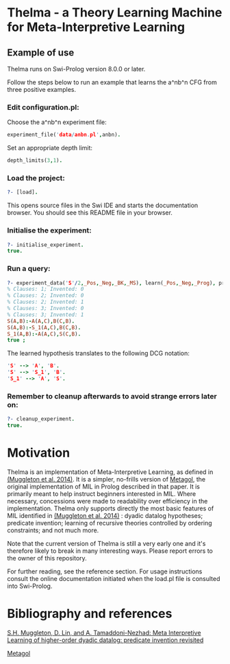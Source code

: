 Thelma - a Theory Learning Machine for Meta-Interpretive Learning
=================================================================

Example of use
--------------

Thelma runs on Swi-Prolog version 8.0.0 or later.

Follow the steps below to run an example that learns the a^nb^n CFG from three
positive examples.


### Edit configuration.pl:

Choose the a^nb^n experiment file:

```prolog
experiment_file('data/anbn.pl',anbn). 
```

Set an appropriate depth limit:

```prolog
depth_limits(3,1).
```

### Load the project:

```prolog
?- [load].
```

This opens source files in the Swi IDE and starts the documentation browser. You
should see this README file in your browser.

### Initialise the experiment:

```prolog
?- initialise_experiment.
true.
```

### Run a query:

```prolog
?- experiment_data('S'/2,_Pos,_Neg,_BK,_MS), learn(_Pos,_Neg,_Prog), print_clauses(_Prog).
% Clauses: 1; Invented: 0
% Clauses: 2; Invented: 0
% Clauses: 2; Invented: 1
% Clauses: 3; Invented: 0
% Clauses: 3; Invented: 1
S(A,B):-A(A,C),B(C,B).
S(A,B):-S_1(A,C),B(C,B).
S_1(A,B):-A(A,C),S(C,B).
true ;
```

The learned hypothesis translates to the following DCG notation:

```prolog
'S' --> 'A', 'B'.
'S' --> 'S_1', 'B'.
'S_1' --> 'A', 'S'.
```

### Remember to cleanup afterwards to avoid strange errors later on:

```prolog
?- cleanup_experiment.
true.
```

Motivation
==========

Thelma is an implementation of Meta-Interpretive Learning, as defined in
[(Muggleton et al. 2014)]. It is a simpler, no-frills version of [Metagol], the
original implementation of MIL in Prolog described in that paper. It is
primarily meant to help instruct beginners interested in MIL. Where necessary,
concessions were made to readability over efficiency in the implementation.
Thelma only supports directly the most basic features of MIL identified in
[(Muggleton et al. 2014)] : dyadic datalog hypotheses; predicate invention;
learning of recursive theories controlled by ordering constraints; and not much
more.

Note that the current version of Thelma is still a very early one and it's
therefore likely to break in many interesting ways. Please report errors to the
owner of this repository.

For further reading, see the reference section. For usage instructions consult
the online documentation initiated when the load.pl file is consulted into
Swi-Prolog.

Bibliography and references
===========================

[S.H. Muggleton, D. Lin, and A. Tamaddoni-Nezhad: Meta Interpretive Learning of higher-order dyadic datalog: predicate invention revisited](https://link.springer.com/content/pdf/10.1007%2Fs10994-014-5471-y.pdf)

[Metagol](Metagol)

[(Muggleton et al. 2014)]: https://link.springer.com/content/pdf/10.1007%2Fs10994-014-5471-y.pdf "Meta Interpretive Learning of higher-order dyadic datalog: predicate invention revisited"
[Metagol]: https://github.com/metagol/metagol "Metagol"
